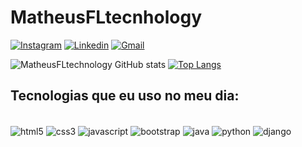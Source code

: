 # MatheusFLtecnhology
[![Instagram](https://img.shields.io/badge/Instagram-E4405F?style=for-the-badge&logo=instagram&logoColor=white)](https://www.instagram.com/matheus.29fernndo/)
[![Linkedin](https://img.shields.io/badge/LinkedIn-0077B5?style=for-the-badge&logo=linkedin&logoColor=white)](https://www.linkedin.com/in/matheus-fernando-leite-559190225//)
[![Gmail](https://img.shields.io/badge/Gmail-D14836?style=for-the-badge&logo=gmail&logoColor=white)](MatheusFLtechnology988@gmail.com)

![MatheusFLtechnology GitHub stats](https://github-readme-stats.vercel.app/api?username=MatheusFLtechnology&show_icons=true&theme=dracula)
[![Top Langs](https://github-readme-stats.vercel.app/api/top-langs/?username=MatheusFLtechnology&layout=compact&langs_count=7&theme=dracula)](https://github.com/MatheusFLtechology/github-readme-stats) 
## Tecnologias que eu uso no meu dia:

<div style="display: inline_block"><br/>
  <img align="center" alt="html5" src="https://img.shields.io/badge/HTML5-E34F26?style=for-the-badge&logo=html5&logoColor=white" />
  <img align="center" alt="css3" src="https://img.shields.io/badge/CSS3-1572B6?style=for-the-badge&logo=css3&logoColor=white" />
  <img align="center" alt="javascript" src="https://img.shields.io/badge/JavaScript-F7DF1E?style=for-the-badge&logo=javascript&logoColor=black" />
  <img align="center" alt="bootstrap" src="https://img.shields.io/badge/Bootstrap-563D7C?style=for-the-badge&logo=bootstrap&logoColor=white" />
  <img align="center" alt="java" src="https://img.shields.io/badge/Java-ED8B00?style=for-the-badge&logo=java&logoColor=white" />
  <img align="center" alt="python" src="https://img.shields.io/badge/Python-14354C?style=for-the-badge&logo=python&logoColor=white" />
  <img align="center" alt="django" src="https://img.shields.io/badge/Django-092E20?style=for-the-badge&logo=django&logoColor=white" />
</div><br/>
